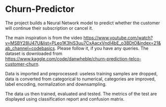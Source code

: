 # Churn-Predictor
The project builds a Neural Network model to predict whether the customer will continue their subscription or cancel it. 

The main inspiration is from the video https://www.youtube.com/watch?v=MSBY28IJ47U&list=PLeo1K3hjS3uu7CxAacxVndI4bE_o3BDtO&index=21&ab_channel=codebasics. Please follow it, if you have any queries.
The dataset is downloaded from https://www.kaggle.com/code/danwheble/churn-prediction-telco-customer-churn.

Data is imported and preprocessed: useless training samples are dropped, data is converted from categorical to numerical, categories are improved, label encoding, normalization and downsampling.

The data us then trained, evaluated and tested. The metrics of the test are displayed using classification report and confusion matrix.
